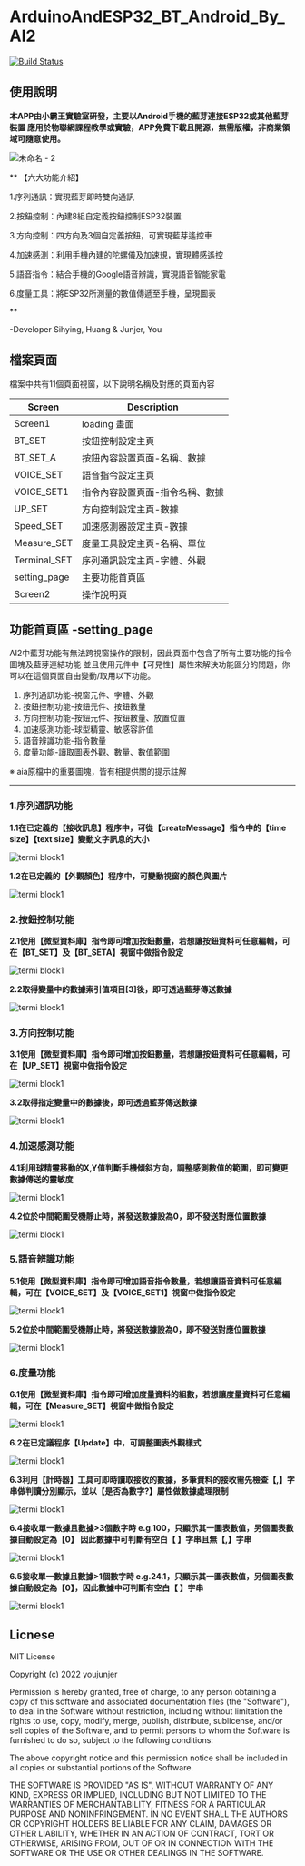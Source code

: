 # ArduinoAndESP32_BT_Android_By_AI2
[![Build Status](https://travis-ci.org/joemccann/dillinger.svg?branch=master)](https://travis-ci.org/joemccann/dillinger)


## 使用說明
**本APP由小霸王實驗室研發，主要以Android手機的藍芽連接ESP32或其他藍芽裝置
應用於物聯網課程教學或實驗，APP免費下載且開源，無需版權，非商業領域可隨意使用。**

![未命名 - 2](https://user-images.githubusercontent.com/40359899/175762204-574c4be7-d2c2-41bc-b308-794520e38d2f.jpg)


**
【六大功能介紹】

1.序列通訊：實現藍芽即時雙向通訊

2.按鈕控制：內建8組自定義按鈕控制ESP32裝置

3.方向控制：四方向及3個自定義按鈕，可實現藍芽遙控車

4.加速感測：利用手機內建的陀螺儀及加速規，實現體感遙控

5.語音指令：結合手機的Google語音辨識，實現語音智能家電

6.度量工具：將ESP32所測量的數值傳遞至手機，呈現圖表

**

-Developer Sihying, Huang & Junjer, You

## 檔案頁面

檔案中共有11個頁面視窗，以下說明名稱及對應的頁面內容

| Screen | Description |
| ------ | ------ |
| Screen1 | loading 畫面 |
| BT_SET | 按鈕控制設定主頁 |
| BT_SET_A | 按鈕內容設置頁面-名稱、數據 |
| VOICE_SET | 語音指令設定主頁 |
| VOICE_SET1 | 指令內容設置頁面-指令名稱、數據 |
| UP_SET | 方向控制設定主頁-數據 |
| Speed_SET | 加速感測器設定主頁-數據 |
| Measure_SET | 度量工具設定主頁-名稱、單位 |
| Terminal_SET | 序列通訊設定主頁-字體、外觀 |
| setting_page | 主要功能首頁區 |
| Screen2 | 操作說明頁 |

## 功能首頁區 -setting_page

AI2中藍芽功能有無法跨視窗操作的限制，因此頁面中包含了所有主要功能的指令圖塊及藍芽連結功能
並且使用元件中【可見性】屬性來解決功能區分的問題，你可以在這個頁面自由變動/取用以下功能。

1. 序列通訊功能-視窗元件、字體、外觀
2. 按鈕控制功能-按鈕元件、按鈕數量
3. 方向控制功能-按鈕元件、按鈕數量、放置位置
4. 加速感測功能-球型精靈、敏感容許值
5. 語音辨識功能-指令數量
6. 度量功能-讀取圖表外觀、數量、數值範圍

※ aia原檔中的重要圖塊，皆有相提供關的提示註解


---


### 1.序列通訊功能


**1.1在已定義的【接收訊息】程序中，可從【createMessage】指令中的【time size】【text size】變動文字訊息的大小**

![termi block1](https://snipboard.io/Q8g40k.jpg)

**1.2在已定義的【外觀顏色】程序中，可變動視窗的顏色與圖片**

![termi block1](https://snipboard.io/W48MZz.jpg)

### 2.按鈕控制功能


**2.1使用【微型資料庫】指令即可增加按鈕數量，若想讓按鈕資料可任意編輯，可在【BT_SET】及【BT_SETA】視窗中做指令設定**

![termi block1](https://snipboard.io/Ma1mEc.jpg)

**2.2取得變量中的數據索引值項目[3]後，即可透過藍芽傳送數據**

![termi block1](https://snipboard.io/pbwOVB.jpg)

### 3.方向控制功能


**3.1使用【微型資料庫】指令即可增加按鈕數量，若想讓按鈕資料可任意編輯，可在【UP_SET】視窗中做指令設定**

![termi block1](https://snipboard.io/bTkPiB.jpg)

**3.2取得指定變量中的數據後，即可透過藍芽傳送數據**

![termi block1](https://snipboard.io/vpN90m.jpg)


### 4.加速感測功能


**4.1利用球精靈移動的X,Y值判斷手機傾斜方向，調整感測數值的範圍，即可變更數據傳送的靈敏度**

![termi block1](https://snipboard.io/jL0syg.jpg)

**4.2位於中間範圍受機靜止時，將發送數據設為0，即不發送對應位置數據**

![termi block1](https://snipboard.io/QHTJ34.jpg)


### 5.語音辨識功能


**5.1使用【微型資料庫】指令即可增加語音指令數量，若想讓語音資料可任意編輯，可在【VOICE_SET】及【VOICE_SET1】視窗中做指令設定**

![termi block1](https://snipboard.io/z7Mmob.jpg)

**5.2位於中間範圍受機靜止時，將發送數據設為0，即不發送對應位置數據**

![termi block1](https://snipboard.io/L5ARox.jpg)


### 6.度量功能


**6.1使用【微型資料庫】指令即可增加度量資料的組數，若想讓度量資料可任意編輯，可在【Measure_SET】視窗中做指令設定**

![termi block1](https://snipboard.io/bdzC36.jpg)

**6.2在已定議程序【Update】中，可調整圖表外觀樣式**

![termi block1](https://snipboard.io/TjZlGF.jpg)

**6.3利用【計時器】工具可即時讀取接收的數據，多筆資料的接收需先檢查【,】字串做判讀分別顯示，並以【是否為數字?】屬性做數據處理限制**

![termi block1](https://snipboard.io/bVzGEy.jpg)

**6.4接收單一數據且數據>3個數字時 e.g.100，只顯示其一圖表數值，另個圖表數據自動設定為【0】
因此數據中可判斷有空白【 】字串且無【,】字串**

![termi block1](https://snipboard.io/IrNkvg.jpg)

**6.5接收單一數據且數據>1個數字時 e.g.24.1，只顯示其一圖表數值，另個圖表數據自動設定為【0】，因此數據中可判斷有空白【 】字串**

![termi block1](https://snipboard.io/Sty1wK.jpg)


## Licnese

MIT License

Copyright (c) 2022 youjunjer

Permission is hereby granted, free of charge, to any person obtaining a copy
of this software and associated documentation files (the "Software"), to deal
in the Software without restriction, including without limitation the rights
to use, copy, modify, merge, publish, distribute, sublicense, and/or sell
copies of the Software, and to permit persons to whom the Software is
furnished to do so, subject to the following conditions:

The above copyright notice and this permission notice shall be included in all
copies or substantial portions of the Software.

THE SOFTWARE IS PROVIDED "AS IS", WITHOUT WARRANTY OF ANY KIND, EXPRESS OR
IMPLIED, INCLUDING BUT NOT LIMITED TO THE WARRANTIES OF MERCHANTABILITY,
FITNESS FOR A PARTICULAR PURPOSE AND NONINFRINGEMENT. IN NO EVENT SHALL THE
AUTHORS OR COPYRIGHT HOLDERS BE LIABLE FOR ANY CLAIM, DAMAGES OR OTHER
LIABILITY, WHETHER IN AN ACTION OF CONTRACT, TORT OR OTHERWISE, ARISING FROM,
OUT OF OR IN CONNECTION WITH THE SOFTWARE OR THE USE OR OTHER DEALINGS IN THE
SOFTWARE.

[//]: # (These are reference links used in the body of this note and get stripped out when the markdown processor does its job. There is no need to format nicely because it shouldn't be seen. Thanks SO - http://stackoverflow.com/questions/4823468/store-comments-in-markdown-syntax)

   [dill]: <https://github.com/joemccann/dillinger>
   [git-repo-url]: <https://github.com/joemccann/dillinger.git>
   [john gruber]: <http://daringfireball.net>
   [df1]: <http://daringfireball.net/projects/markdown/>
   [markdown-it]: <https://github.com/markdown-it/markdown-it>
   [Ace Editor]: <http://ace.ajax.org>
   [node.js]: <http://nodejs.org>
   [Twitter Bootstrap]: <http://twitter.github.com/bootstrap/>
   [jQuery]: <http://jquery.com>
   [@tjholowaychuk]: <http://twitter.com/tjholowaychuk>
   [express]: <http://expressjs.com>
   [AngularJS]: <http://angularjs.org>
   [Gulp]: <http://gulpjs.com>

   [PlDb]: <https://github.com/joemccann/dillinger/tree/master/plugins/dropbox/README.md>
   [PlGh]: <https://github.com/joemccann/dillinger/tree/master/plugins/github/README.md>
   [PlGd]: <https://github.com/joemccann/dillinger/tree/master/plugins/googledrive/README.md>
   [PlOd]: <https://github.com/joemccann/dillinger/tree/master/plugins/onedrive/README.md>
   [PlMe]: <https://github.com/joemccann/dillinger/tree/master/plugins/medium/README.md>
   [PlGa]: <https://github.com/RahulHP/dillinger/blob/master/plugins/googleanalytics/README.md>
